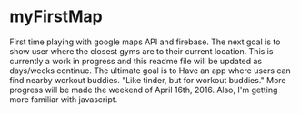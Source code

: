 # myFirstMap
First time playing with google maps API and firebase. The next goal is to show user where the closest gyms are to their current location. This is currently a work in progress and this readme file will be updated as days/weeks continue. The ultimate goal is to Have an app where users can find nearby workout buddies. "Like tinder, but for workout buddies." More progress will be made the weekend of April 16th, 2016. Also, I'm getting more familiar with javascript.
